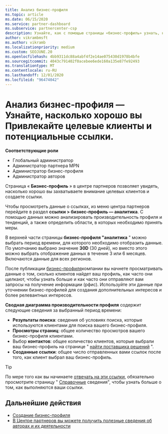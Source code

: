 ```yaml
---
title: Анализ бизнес-профиля
ms.topic: article
ms.date: 06/15/2020
ms.service: partner-dashboard
ms.subservice: partnercenter-csp
description: Узнайте, как с помощью страницы «бизнес-профиль» узнать, насколько хорошо вы захватываете внимание целевых клиентов и создаете ссылки.
author: vikrambmsft
ms.author: vikramb
ms.localizationpriority: medium
ms.custom: SEOJUNE.20
ms.openlocfilehash: 4bb9311dc88a4abf4f2e14ae075430d1978b4bfe
ms.sourcegitcommit: 4043c791402f0acebee6ede160a135e87fe92493
ms.translationtype: MT
ms.contentlocale: ru-RU
ms.lasthandoff: 12/01/2020
ms.locfileid: "96474042"
---
```

# <a name="analyze-your-business-profile---see-how-well-you-attract-target-customers-and-potential-referrals"></a>Анализ бизнес-профиля — Узнайте, насколько хорошо вы Привлекайте целевые клиенты и потенциальные ссылки.
<!-- 
https://go.microsoft.com/fwlink/?linkid=849120
-->

**Соответствующие роли**

- Глобальный администратор
- Администратор партнера MPN
- Администратор бизнес-профиля
- Администратор авторов

Страница « **Бизнес-профиль** » в центре партнеров позволяет увидеть, насколько хорошо вы захватываете внимание целевых клиентов и создаете ссылки.

Чтобы просмотреть данные о ссылках, из меню центра партнеров перейдите в раздел **ссылки > бизнес-профиль — аналитика**. С помощью данных можно анализировать производительность профиля и тенденций, а также определить области, в которых необходимо принять меры.

В верхней части страницы **бизнес-профиля "аналитика** " можно выбрать период времени, для которого необходимо отобразить данные. По умолчанию выбрано значение **30D** (30 дней), но вместо этого можно выбрать отображение данных в течение 3 или 6 месяцев. Включаются данные для всех регионов.

После публикации [бизнес-профиля](create-a-marketing-profile.md)компании вы начнете просматривать данные о том, сколько клиентов найдет ваш профиль, как часто они щелкают, чтобы узнать больше и как часто они отправляют вам запросы на получение информации (рфис). Используйте эти данные при уточнении бизнес-профилей для создания дополнительных интересов и более релевантных интересов.

**Сводная диаграмма производительности профиля** содержит следующие сведения за выбранный период времени:

- **Результаты поиска**: сведения об условиях поиска, которые используются клиентами для поиска вашего бизнес-профиля.
- **Просмотры страниц**: общее количество просмотров вашего бизнес-профиля клиентами.
- Выбор **контактов**: общее количество клиентов, которые выбрали ваш бизнес-профиль на странице " [найти поставщика решений](https://www.microsoft.com/solution-providers/home) ".
- **Созданные ссылки**: общее число отправленных вами ссылок после того, как клиент выбрал ваш бизнес-профиль.

> [!TIP]
> По мере того как вы начинаете [отвечать на эти ссылки](manage-leads.md), обязательно просмотрите страницу " [Справочные](referral-insights.md) сведения", чтобы узнать больше о том, как выполняются ваши ссылки.

## <a name="next-steps"></a>Дальнейшие действия

- [Создание бизнес-профиля](create-a-marketing-profile.md)
- [В Центре партнеров вы можете получить полезные сведения об авторах и их деятельности](referral-insights.md)